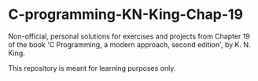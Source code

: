 # C-programming-KN-King-Chap-19
Non-official, personal solutions for exercises and projects from Chapter 19 of the book 'C Programming, a modern approach, second edition', by K. N. King.

This repository is meant for learning purposes only.
